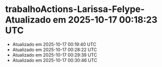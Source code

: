 # trabalhoActions-Larissa-Felype- Atualizado em 2025-10-17 00:18:23 UTC
- Atualizado em 2025-10-17 00:19:40 UTC
- Atualizado em 2025-10-17 00:28:22 UTC
- Atualizado em 2025-10-17 00:29:39 UTC
- Atualizado em 2025-10-17 00:30:46 UTC
